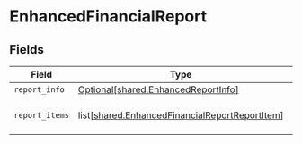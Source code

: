 # EnhancedFinancialReport


## Fields

| Field                                                                                                          | Type                                                                                                           | Required                                                                                                       | Description                                                                                                    |
| -------------------------------------------------------------------------------------------------------------- | -------------------------------------------------------------------------------------------------------------- | -------------------------------------------------------------------------------------------------------------- | -------------------------------------------------------------------------------------------------------------- |
| `report_info`                                                                                                  | [Optional[shared.EnhancedReportInfo]](undefined/models/shared/enhancedreportinfo.md)                           | :heavy_minus_sign:                                                                                             | N/A                                                                                                            |
| `report_items`                                                                                                 | list[[shared.EnhancedFinancialReportReportItem](undefined/models/shared/enhancedfinancialreportreportitem.md)] | :heavy_minus_sign:                                                                                             | An array of report items.                                                                                      |